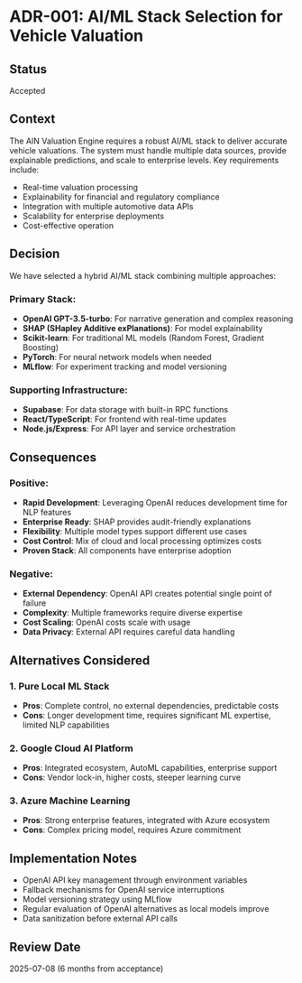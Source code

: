 # ADR-001: AI/ML Stack Selection for Vehicle Valuation

## Status
Accepted

## Context

The AIN Valuation Engine requires a robust AI/ML stack to deliver accurate vehicle valuations. The system must handle multiple data sources, provide explainable predictions, and scale to enterprise levels. Key requirements include:

- Real-time valuation processing
- Explainability for financial and regulatory compliance
- Integration with multiple automotive data APIs
- Scalability for enterprise deployments
- Cost-effective operation

## Decision

We have selected a hybrid AI/ML stack combining multiple approaches:

### Primary Stack:
- **OpenAI GPT-3.5-turbo**: For narrative generation and complex reasoning
- **SHAP (SHapley Additive exPlanations)**: For model explainability
- **Scikit-learn**: For traditional ML models (Random Forest, Gradient Boosting)
- **PyTorch**: For neural network models when needed
- **MLflow**: For experiment tracking and model versioning

### Supporting Infrastructure:
- **Supabase**: For data storage with built-in RPC functions
- **React/TypeScript**: For frontend with real-time updates
- **Node.js/Express**: For API layer and service orchestration

## Consequences

### Positive:
- **Rapid Development**: Leveraging OpenAI reduces development time for NLP features
- **Enterprise Ready**: SHAP provides audit-friendly explanations
- **Flexibility**: Multiple model types support different use cases
- **Cost Control**: Mix of cloud and local processing optimizes costs
- **Proven Stack**: All components have enterprise adoption

### Negative:
- **External Dependency**: OpenAI API creates potential single point of failure
- **Complexity**: Multiple frameworks require diverse expertise
- **Cost Scaling**: OpenAI costs scale with usage
- **Data Privacy**: External API requires careful data handling

## Alternatives Considered

### 1. Pure Local ML Stack
- **Pros**: Complete control, no external dependencies, predictable costs
- **Cons**: Longer development time, requires significant ML expertise, limited NLP capabilities

### 2. Google Cloud AI Platform
- **Pros**: Integrated ecosystem, AutoML capabilities, enterprise support
- **Cons**: Vendor lock-in, higher costs, steeper learning curve

### 3. Azure Machine Learning
- **Pros**: Strong enterprise features, integrated with Azure ecosystem
- **Cons**: Complex pricing model, requires Azure commitment

## Implementation Notes

- OpenAI API key management through environment variables
- Fallback mechanisms for OpenAI service interruptions
- Model versioning strategy using MLflow
- Regular evaluation of OpenAI alternatives as local models improve
- Data sanitization before external API calls

## Review Date
2025-07-08 (6 months from acceptance)